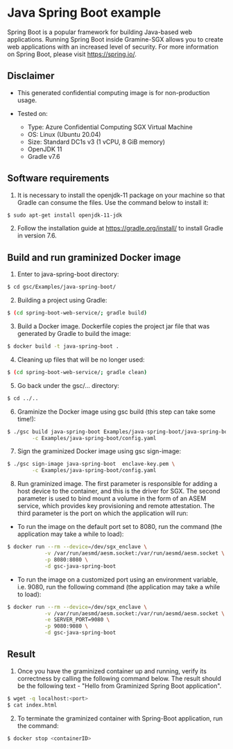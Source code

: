 # Java Spring Boot example

Spring Boot is a popular framework for building Java-based web applications. Running Spring Boot
inside Gramine-SGX allows you to create web applications with an increased level of security. 
For more information on Spring Boot, please visit https://spring.io/.

## Disclaimer

* This generated confidential computing image is for non-production usage.

* Tested on:
  - Type: Azure Confidential Computing SGX Virtual Machine
  - OS: Linux (Ubuntu 20.04)
  - Size: Standard DC1s v3 (1 vCPU, 8 GiB memory)
  - OpenJDK 11
  - Gradle v7.6

## Software requirements

1. It is necessary to install the openjdk-11 package on your machine so that Gradle can
consume the files. Use the command below to install it:

```bash
$ sudo apt-get install openjdk-11-jdk
```

2. Follow the installation guide at https://gradle.org/install/ to install Gradle in version 7.6.

## Build and run graminized Docker image

1. Enter to java-spring-boot directory:

```bash
$ cd gsc/Examples/java-spring-boot/
```

2. Building a project using Gradle:

```bash
$ (cd spring-boot-web-service/; gradle build)
```

3. Build a Docker image. Dockerfile copies the project jar file that was generated by Gradle
to build the image:

```bash
$ docker build -t java-spring-boot .
```

4. Cleaning up files that will be no longer used:

```bash
$ (cd spring-boot-web-service/; gradle clean)
```

5. Go back under the gsc/... directory:

```bash
$ cd ../..
``` 

6. Graminize the Docker image using gsc build (this step can take some time!):

```bash 
$ ./gsc build java-spring-boot Examples/java-spring-boot/java-spring-boot.manifest \
        -c Examples/java-spring-boot/config.yaml
```

7. Sign the graminized Docker image using gsc sign-image:

```bash
$ ./gsc sign-image java-spring-boot  enclave-key.pem \
        -c Examples/java-spring-boot/config.yaml
```

8. Run graminized image. The first parameter is responsible for adding a host device
to the container, and this is the driver for SGX. The second parameter is used to bind mount
a volume in the form of an ASEM service, which provides key provisioning and remote attestation.
The third parameter is the port on which the application will run:

* To run the image on the default port set to 8080,
run the command (the application may take a while to load):

```bash
$ docker run --rm --device=/dev/sgx_enclave \
            -v /var/run/aesmd/aesm.socket:/var/run/aesmd/aesm.socket \
            -p 8080:8080 \
            -d gsc-java-spring-boot
```

* To run the image on a customized port using an environment variable, i.e. 9080,
run the following command (the application may take a while to load):

```bash
$ docker run --rm --device=/dev/sgx_enclave \
            -v /var/run/aesmd/aesm.socket:/var/run/aesmd/aesm.socket \
            -e SERVER_PORT=9080 \
            -p 9080:9080 \
            -d gsc-java-spring-boot
```

## Result

1. Once you have the graminized container up and running, verify its correctness by calling
the following command below. The result should be the following text - "Hello from Graminized Spring
Boot application".

```bash
$ wget -q localhost:<port>
$ cat index.html
```

2. To terminate the graminized container with Spring-Boot application, run the command:

```bash
$ docker stop <containerID>
```
